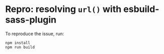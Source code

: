 # Repro: resolving `url()` with esbuild-sass-plugin

To reproduce the issue, run:

```
npm install
npm run build
```
